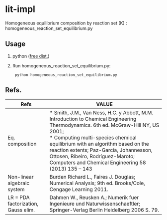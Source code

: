 lit-impl
============

Homogeneous equilibrium composition by reaction set (K) : homogeneous_reaction_set_equilibrium.py

Usage
-----------
1. python ([free dist.](https://www.continuum.io/downloads))
2. Run homogeneous_reaction_set_equilibrium.py:

        python homogeneous_reaction_set_equilibrium.py

Refs.
-----------

Refs|VALUE
-------------|-------------
Eq. composition|* Smith, J.M., Van Ness, H.C. y Abbott, M.M. Introduction to Chemical Engineering Thermodynamics. 6th ed. McGraw-Hill NY, US 2001; <br>* Computing multi-species chemical equilibrium with an algorithm based on the reaction extents; Paz-García, Johannesson, Ottosen, Ribeiro, Rodríguez-Maroto; Computers and Chemical Engineering 58 (2013) 135 – 143
Non-linear algebraic system|Burden Richard L., Faires J. Douglas; Numerical Analysis; 9th ed. Brooks/Cole, Cengage Learning 2011.
LR = PDA factorization, Gauss elim.|Dahmen W., Reusken A.; Numerik fuer Ingenieure und Naturwissenschaeftler; Springer-Verlag Berlin Heidelberg 2006 S. 79.
